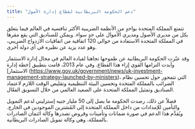 ```yaml
---
title: "دعم الحكومة البريطانية لقطاع إدارة الأصول"
---
```

تتمتع المملكة المتحدة بواحدٍ من الأنظمة الضريبية الأكثر تنافسية في العالم فيما يتعلق بكل من مديري الأصول ومديري الأموال على حدٍ سواء. ويمكن للصناديق التي يقع مقرها في المملكة المتحدة الاستفادة من حوالي 120 اتفاقية من اتفاقيات الازدواج الضريبي، وهو عدد يزيد عن نظيره في أي دولة أخرى.

وقد عبّرت الحكومة البريطانية عن طموحها تجاهنا لقيادة العالم في مجال إدارة الاستثمار وأبدت التزامها القوي إزاء هذا القطاع. وفي عام 2013، قامت بتطبيق [خطة إدارة الاستثمار] (https://www.gov.uk/government/news/uk-investment-management-strategy-launched-by-ministers)، التي تتمحور حول تحسين نظام الضرائب بالمملكة المتحدة وتحسين البيئة التنظيمية وتقليص الوقت اللازم لاعتماد الصناديق وتمثيل المملكة المتحدة على الصعيد العالمي من خلال التسويق الفعّال.

فضلاً عن ذلك، رصدت الحكومة ما يصل إلى 50 مليار جنيه إسترليني لدعم التمويل والتأمين للإمدادات من داخل المملكة المتحدة إلى المُشترين الموجودين في الخارج. ويُقدَّم هذا الدعم في صورة ضمانات وتأمينات وقروض تصدرها وكالة ائتمان الصادرات بالمملكة، وهي وكالة تمويل الصادرات البريطانية.
